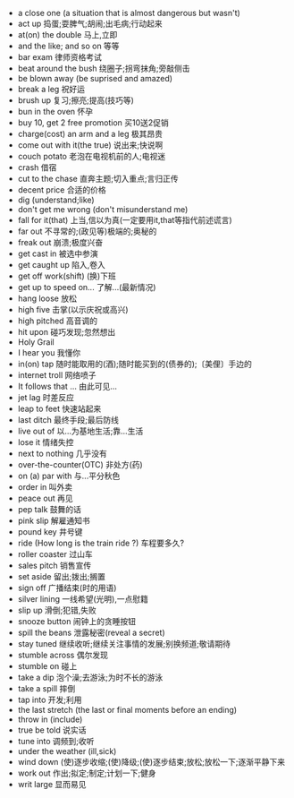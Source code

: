 * a close one (a situation that is almost dangerous but wasn't)
* act up 捣蛋;耍脾气;胡闹;出毛病;行动起来
* at(on) the double 马上,立即
* and the like; and so on 等等
* bar exam 律师资格考试
* beat around the bush 绕圈子;拐弯抹角;旁敲侧击
* be blown away (be suprised and amazed)
* break a leg 祝好运
* brush up 复习;擦亮;提高(技巧等)
* bun in the oven 怀孕
* buy 10, get 2 free promotion 买10送2促销
* charge(cost) an arm and a leg 极其昂贵
* come out with it(the true) 说出来;快说啊
* couch potato 老泡在电视机前的人;电视迷
* crash 借宿
* cut to the chase 直奔主题;切入重点;言归正传
* decent price 合适的价格
* dig (understand;like)
* don't get me wrong (don't misunderstand me)
* fall for it(that) 上当,信以为真(一定要用it,that等指代前述谎言)
* far out 不寻常的;(政见等)极端的;奥秘的
* freak out 崩溃;极度兴奋
* get cast in 被选中参演
* get caught up 陷入,卷入
* get off work(shift) (换)下班
* get up to speed on... 了解...(最新情况)
* hang loose 放松
* high five 击掌(以示庆祝或高兴)
* high pitched 高音调的
* hit upon 碰巧发现;忽然想出
* Holy Grail
* I hear you 我懂你
* in(on) tap 随时能取用的(酒);随时能买到的(债券的);〔美俚〕手边的
* internet troll 网络喷子
* It follows that ... 由此可见...
* jet lag 时差反应
* leap to feet 快速站起来
* last ditch 最终手段;最后防线
* live out of 以...为基地生活;靠...生活
* lose it 情绪失控
* next to nothing 几乎没有
* over-the-counter(OTC) 非处方(药)
* on (a) par with 与...平分秋色
* order in 叫外卖
* peace out 再见
* pep talk 鼓舞的话
* pink slip 解雇通知书
* pound key 井号键
* ride (How long is the train ride ?) 车程要多久?
* roller coaster 过山车
* sales pitch 销售宣传
* set aside 留出;拨出;搁置
* sign off 广播结束(时的用语)
* silver lining 一线希望(光明),一点慰籍
* slip up 滑倒;犯错,失败
* snooze button 闹钟上的贪睡按钮
* spill the beans 泄露秘密(reveal a secret)
* stay tuned 继续收听;继续关注事情的发展;别换频道;敬请期待
* stumble across 偶尔发现
* stumble on 碰上
* take a dip 泡个澡;去游泳;为时不长的游泳
* take a spill 摔倒
* tap into 开发;利用
* the last stretch (the last or final moments before an ending)
* throw in (include)
* true be told 说实话
* tune into 调频到;收听
* under the weather (ill,sick)
* wind down (使)逐步收缩;(使)降级;(使)逐步结束;放松;放松一下;逐渐平静下来
* work out 作出;拟定;制定;计划一下;健身
* writ large 显而易见